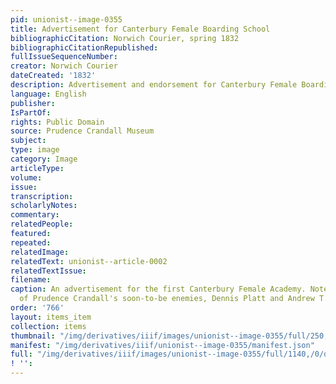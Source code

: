 ```yaml
---
pid: unionist--image-0355
title: Advertisement for Canterbury Female Boarding School
bibliographicCitation: Norwich Courier, spring 1832
bibliographicCitationRepublished: 
fullIssueSequenceNumber: 
creator: Norwich Courier
dateCreated: '1832'
description: Advertisement and endorsement for Canterbury Female Boarding School
language: English
publisher: 
IsPartOf: 
rights: Public Domain
source: Prudence Crandall Museum
subject: 
type: image
category: Image
articleType: 
volume: 
issue: 
transcription: 
scholarlyNotes: 
commentary: 
relatedPeople: 
featured: 
repeated: 
relatedImage: 
relatedText: unionist--article-0002
relatedTextIssue: 
filename: 
caption: An advertisement for the first Canterbury Female Academy. Note the warm endorsement
  of Prudence Crandall's soon-to-be enemies, Dennis Platt and Andrew T. Judson.
order: '766'
layout: items_item
collection: items
thumbnail: "/img/derivatives/iiif/images/unionist--image-0355/full/250,/0/default.jpg"
manifest: "/img/derivatives/iiif/unionist--image-0355/manifest.json"
full: "/img/derivatives/iiif/images/unionist--image-0355/full/1140,/0/default.jpg"
! '': 
---
```

